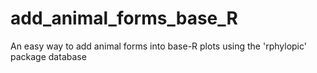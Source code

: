 # add_animal_forms_base_R
An easy way to add animal forms into base-R plots using the 'rphylopic' package database
